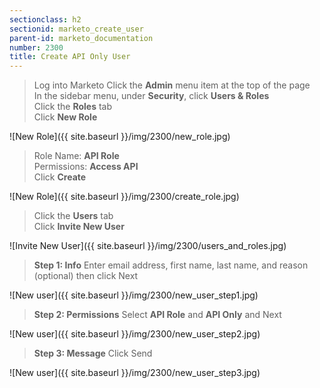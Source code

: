 ```yaml
---
sectionclass: h2
sectionid: marketo_create_user
parent-id: marketo_documentation
number: 2300
title: Create API Only User
---
```


>Log into Marketo
Click the **Admin** menu item at the top of the page  
In the sidebar menu, under **Security**, click **Users & Roles**  
Click the **Roles** tab  
Click **New Role**

![New Role]({{ site.baseurl }}/img/2300/new_role.jpg)  

>Role Name: **API Role**  
Permissions:  **Access API**  
Click **Create**

![New Role]({{ site.baseurl }}/img/2300/create_role.jpg)  


>Click the **Users** tab  
Click **Invite New User**  


![Invite New User]({{ site.baseurl }}/img/2300/users_and_roles.jpg)  


>**Step 1: Info**  Enter email address, first name, last name, and reason (optional) then click Next  


![New user]({{ site.baseurl }}/img/2300/new_user_step1.jpg)  


>**Step 2: Permissions**  Select **API Role** and **API Only** and Next  


![New user]({{ site.baseurl }}/img/2300/new_user_step2.jpg)  


>**Step 3: Message**  Click Send  


![New user]({{ site.baseurl }}/img/2300/new_user_step3.jpg)  
